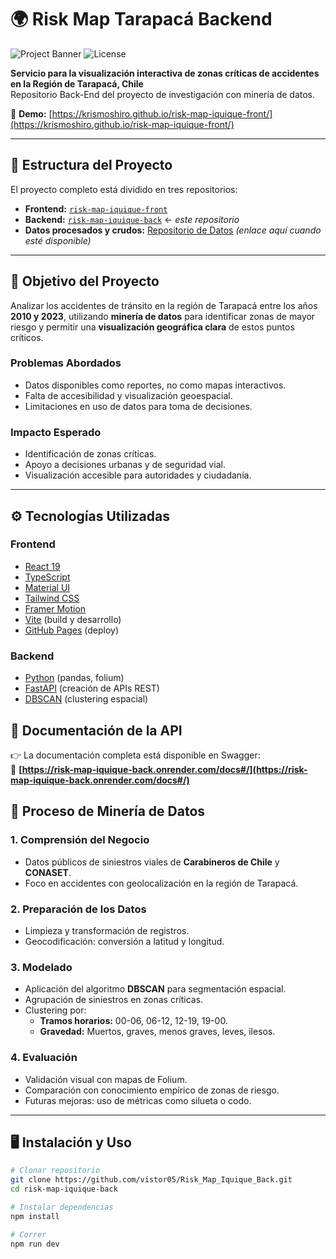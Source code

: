 # 🌍 Risk Map Tarapacá Backend

![Project Banner](https://img.shields.io/github/deployments/krismoshiro/risk-map-iquique-front/github-pages?label=Deploy&style=flat-square)
![License](https://img.shields.io/badge/license-MIT-blue.svg)

**Servicio para la visualización interactiva de zonas críticas de accidentes en la Región de Tarapacá, Chile**  
Repositorio Back-End del proyecto de investigación con minería de datos.

🔗 **Demo:** [https://krismoshiro.github.io/risk-map-iquique-front/](https://krismoshiro.github.io/risk-map-iquique-front/)

---

## 🧩 Estructura del Proyecto

El proyecto completo está dividido en tres repositorios:

- **Frontend:** [`risk-map-iquique-front`](https://github.com/krismoshiro/risk-map-iquique-front) 
- **Backend:** [`risk-map-iquique-back`](https://github.com/vistor05/Risk_Map_Iquique_Back)  ← *este repositorio*
- **Datos procesados y crudos:** [Repositorio de Datos](#) *(enlace aquí cuando esté disponible)*

---

## 📌 Objetivo del Proyecto

Analizar los accidentes de tránsito en la región de Tarapacá entre los años **2010 y 2023**, utilizando **minería de datos** para identificar zonas de mayor riesgo y permitir una **visualización geográfica clara** de estos puntos críticos.

### Problemas Abordados

- Datos disponibles como reportes, no como mapas interactivos.
- Falta de accesibilidad y visualización geoespacial.
- Limitaciones en uso de datos para toma de decisiones.

### Impacto Esperado

- Identificación de zonas críticas.
- Apoyo a decisiones urbanas y de seguridad vial.
- Visualización accesible para autoridades y ciudadanía.

---

## ⚙️ Tecnologías Utilizadas

### Frontend

- [React 19](https://react.dev/)
- [TypeScript](https://www.typescriptlang.org/)
- [Material UI](https://mui.com/)
- [Tailwind CSS](https://tailwindcss.com/)
- [Framer Motion](https://www.framer.com/motion/)
- [Vite](https://vitejs.dev/) (build y desarrollo)
- [GitHub Pages](https://pages.github.com/) (deploy)

### Backend

- [Python](https://docs.python.org/3/) (pandas, folium)
- [FastAPI](https://fastapi.tiangolo.com/) (creación de APIs REST)
- [DBSCAN](https://scikit-learn.org/stable/modules/generated/sklearn.cluster.DBSCAN.html) (clustering espacial)


## 📄 Documentación de la API

👉 La documentación completa está disponible en Swagger:  
🔗 **[https://risk-map-iquique-back.onrender.com/docs#/](https://risk-map-iquique-back.onrender.com/docs#/)**

## 🧠 Proceso de Minería de Datos

### 1. Comprensión del Negocio

- Datos públicos de siniestros viales de **Carabineros de Chile** y **CONASET**.
- Foco en accidentes con geolocalización en la región de Tarapacá.

### 2. Preparación de los Datos

- Limpieza y transformación de registros.
- Geocodificación: conversión a latitud y longitud.

### 3. Modelado

- Aplicación del algoritmo **DBSCAN** para segmentación espacial.
- Agrupación de siniestros en zonas críticas.
- Clustering por:
  - **Tramos horarios:** 00-06, 06-12, 12-19, 19-00.
  - **Gravedad:** Muertos, graves, menos graves, leves, ilesos.

### 4. Evaluación

- Validación visual con mapas de Folium.
- Comparación con conocimiento empírico de zonas de riesgo.
- Futuras mejoras: uso de métricas como silueta o codo.

---

## 🖥️ Instalación y Uso

```bash
# Clonar repositorio
git clone https://github.com/vistor05/Risk_Map_Iquique_Back.git
cd risk-map-iquique-back

# Instalar dependencias
npm install

# Correr
npm run dev


